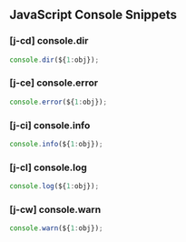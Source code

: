 ## JavaScript Console Snippets

### [j-cd] console.dir

```javascript
console.dir(${1:obj});
```

### [j-ce] console.error

```javascript
console.error(${1:obj});
```

### [j-ci] console.info

```javascript
console.info(${1:obj});
```

### [j-cl] console.log

```javascript
console.log(${1:obj});
```

### [j-cw] console.warn

```javascript
console.warn(${1:obj});
```
